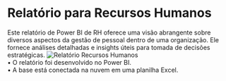 # Relatório para Recursos Humanos
Este relatório de Power BI de RH oferece uma visão abrangente sobre diversos aspectos da gestão de pessoal dentro de uma organização. Ele fornece análises detalhadas e insights úteis para tomada de decisões estratégicas.
![Relatório Recursos Humanos](https://github.com/viniciuszuin/relat-rioRH/blob/vini/RELAT%C3%93RIORH.jpg?raw=true)
<br>• O relatório foi desenvolvido no Power BI.
<br>• A base está conectada na nuvem em uma planilha Excel.
